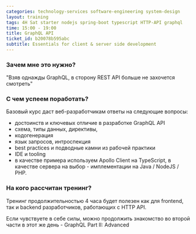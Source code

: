 ```yaml
---
categories: technology-services software-engineering system-design
layout: training
tags: 4H Sat starter nodejs spring-boot typescript HTTP-API graphql
time: 15:00 - 19:00
title: GraphQL API
ticket_id: b20078b595abc
subtitle: Essentials for client & server side development
---
```

### Зачем мне это нужно?
"Взяв однажды GraphQL, в сторону REST API больше не захочется смотреть"

### С чем успеем поработать?
Базовый курс даст веб-разработчикам ответы на следующие вопросы:
- достоинств и ключевых отличие в разработке GraphQL API
- схема, типы данных, директивы, 
- кодогенерация
- язык запросов, интроспекция
- best practices и подводные камни из рабочей практики
- IDE и tooling
- в качестве примера используем Apollo Client на TypeScript, в качестве сервера на выбор - имплементации на Java / NodeJS / PHP.

### На кого рассчитан тренинг?
Тренинг продолжительностью 4 часа будет полезен как для frontend, так и backend разработчиков, работающих с HTTP API. 

Если чувствуете в себе силы, можно продолжить знакомство во второй части в этот же день - GraphQL Part II: Advanced
